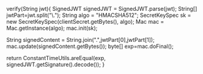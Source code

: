 verify(String jwt){
  SignedJWT signedJWT = SignedJWT.parse(jwt);
  String[] jwtPart=jwt.split("\\.");
  String algo = "HMACSHA512";
  SecretKeySpec sk = new SecretKeySpec(clientSecret.getBytes(), algo);
  Mac mac = Mac.getInstance(algo);
  mac.init(sk);

  String signedContent = String.join(".",jwtPart[0],jwtPart[1]);
  mac.update(signedContent.getBytes());
  byte[] exp=mac.doFinal();

  return ConstantTimeUtils.areEqual(exp, signedJWT.getSignature().decode());
}
